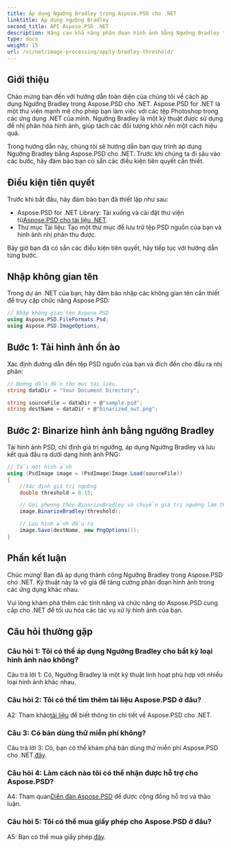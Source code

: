 ```yaml
---
title: Áp dụng Ngưỡng Bradley trong Aspose.PSD cho .NET
linktitle: Áp dụng ngưỡng Bradley
second_title: API Aspose.PSD .NET
description: Nâng cao khả năng phân đoạn hình ảnh bằng Ngưỡng Bradley trong Aspose.PSD cho .NET. Hướng dẫn từng bước để nhị phân hóa hiệu quả.
type: docs
weight: 15
url: /vi/net/image-processing/apply-bradley-threshold/
---
```

## Giới thiệu

Chào mừng bạn đến với hướng dẫn toàn diện của chúng tôi về cách áp dụng Ngưỡng Bradley trong Aspose.PSD cho .NET. Aspose.PSD for .NET là một thư viện mạnh mẽ cho phép bạn làm việc với các tệp Photoshop trong các ứng dụng .NET của mình. Ngưỡng Bradley là một kỹ thuật được sử dụng để nhị phân hóa hình ảnh, giúp tách các đối tượng khỏi nền một cách hiệu quả.

Trong hướng dẫn này, chúng tôi sẽ hướng dẫn bạn quy trình áp dụng Ngưỡng Bradley bằng Aspose.PSD cho .NET. Trước khi chúng ta đi sâu vào các bước, hãy đảm bảo bạn có sẵn các điều kiện tiên quyết cần thiết.

## Điều kiện tiên quyết

Trước khi bắt đầu, hãy đảm bảo bạn đã thiết lập như sau:

-  Aspose.PSD for .NET Library: Tải xuống và cài đặt thư viện từ[Aspose.PSD cho tài liệu .NET](https://reference.aspose.com/psd/net/).
- Thư mục Tài liệu: Tạo một thư mục để lưu trữ tệp PSD nguồn của bạn và hình ảnh nhị phân thu được.

Bây giờ bạn đã có sẵn các điều kiện tiên quyết, hãy tiếp tục với hướng dẫn từng bước.

## Nhập không gian tên

Trong dự án .NET của bạn, hãy đảm bảo nhập các không gian tên cần thiết để truy cập chức năng Aspose.PSD:

```csharp
// Nhập không gian tên Aspose.PSD
using Aspose.PSD.FileFormats.Psd;
using Aspose.PSD.ImageOptions;
```

## Bước 1: Tải hình ảnh ồn ào

Xác định đường dẫn đến tệp PSD nguồn của bạn và đích đến cho đầu ra nhị phân:

```csharp
// Đường dẫn đến thư mục tài liệu.
string dataDir = "Your Document Directory";

string sourceFile = dataDir + @"sample.psd";
string destName = dataDir + @"binarized_out.png";
```

## Bước 2: Binarize hình ảnh bằng ngưỡng Bradley

Tải hình ảnh PSD, chỉ định giá trị ngưỡng, áp dụng Ngưỡng Bradley và lưu kết quả đầu ra dưới dạng hình ảnh PNG:

```csharp
// Tải một hình ảnh
using (PsdImage image = (PsdImage)Image.Load(sourceFile))
{
    //Xác định giá trị ngưỡng
    double threshold = 0.15;

    // Gọi phương thức BinarizeBradley và chuyển giá trị ngưỡng làm tham số
    image.BinarizeBradley(threshold);

    // Lưu hình ảnh đầu ra
    image.Save(destName, new PngOptions());
}
```

## Phần kết luận

Chúc mừng! Bạn đã áp dụng thành công Ngưỡng Bradley trong Aspose.PSD cho .NET. Kỹ thuật này là vô giá để tăng cường phân đoạn hình ảnh trong các ứng dụng khác nhau.

Vui lòng khám phá thêm các tính năng và chức năng do Aspose.PSD cung cấp cho .NET để tối ưu hóa các tác vụ xử lý hình ảnh của bạn.

## Câu hỏi thường gặp

### Câu hỏi 1: Tôi có thể áp dụng Ngưỡng Bradley cho bất kỳ loại hình ảnh nào không?

Câu trả lời 1: Có, Ngưỡng Bradley là một kỹ thuật linh hoạt phù hợp với nhiều loại hình ảnh khác nhau.

### Câu hỏi 2: Tôi có thể tìm thêm tài liệu Aspose.PSD ở đâu?

 A2: Tham khảo[tài liệu](https://reference.aspose.com/psd/net/) để biết thông tin chi tiết về Aspose.PSD cho .NET.

### Câu 3: Có bản dùng thử miễn phí không?

 Câu trả lời 3: Có, bạn có thể khám phá bản dùng thử miễn phí Aspose.PSD cho .NET.[đây](https://releases.aspose.com/).

### Câu hỏi 4: Làm cách nào tôi có thể nhận được hỗ trợ cho Aspose.PSD?

 A4: Tham quan[Diễn đàn Aspose.PSD](https://forum.aspose.com/c/psd/34) để được cộng đồng hỗ trợ và thảo luận.

### Câu hỏi 5: Tôi có thể mua giấy phép cho Aspose.PSD ở đâu?

 A5: Bạn có thể mua giấy phép.[đây](https://purchase.aspose.com/buy).